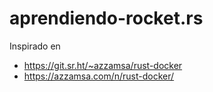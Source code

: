 # aprendiendo-rocket.rs
Inspirado en 

- https://git.sr.ht/~azzamsa/rust-docker
- https://azzamsa.com/n/rust-docker/
